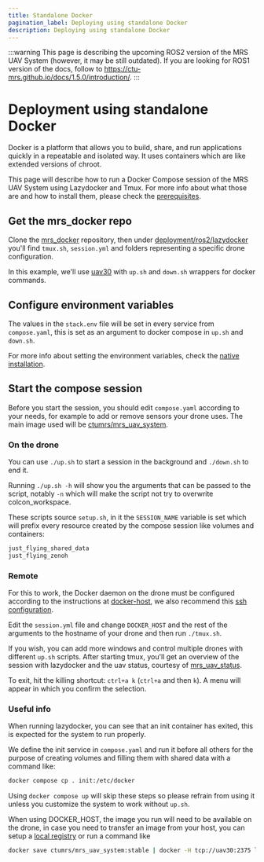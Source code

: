 ```yaml
---
title: Standalone Docker
pagination_label: Deploying using standalone Docker
description: Deploying using standalone Docker
---
```


:::warning
This page is describing the upcoming ROS2 version of the MRS UAV System (however, it may be still outdated). If you are looking for ROS1 version of the docs, follow to https://ctu-mrs.github.io/docs/1.5.0/introduction/.
:::

# Deployment using standalone Docker

Docker is a platform that allows you to build, share, and run applications quickly in a repeatable and isolated way. It uses containers which are like extended versions of chroot.

This page will describe how to run a Docker Compose session of the MRS UAV System using Lazydocker and Tmux. For more info about what those are and how to install them, please check the [prerequisites](https://ctu-mrs.github.io/docs/prerequisites/).

## Get the mrs_docker repo

Clone the [mrs_docker](https://github.com/ctu-mrs/mrs_docker) repository, then under [deployment/ros2/lazydocker](https://github.com/ctu-mrs/mrs_docker/tree/master/deployment/ros2/lazydocker) you'll find `tmux.sh`, `session.yml` and folders representing a specific drone configuration.

In this example, we'll use [uav30](https://github.com/ctu-mrs/mrs_docker/tree/master/deployment/ros2/lazydocker/uav30) with `up.sh` and `down.sh` wrappers for docker commands.

## Configure environment variables 

The values in the `stack.env` file will be set in every service from `compose.yaml`, this is set as an argument to docker compose in `up.sh` and `down.sh`.

For more info about setting the environment variables, check the [native installation](https://ctu-mrs.github.io/docs/deployment/native/bashrc_configuration#bashrc-for-a-real-uav).

## Start the compose session

Before you start the session, you should edit `compose.yaml` according to your needs, for example to add or remove sensors your drone uses. The main image used will be [ctumrs/mrs_uav_system](https://hub.docker.com/r/ctumrs/mrs_uav_system).

### On the drone

You can use `./up.sh` to start a session in the background and `./down.sh` to end it.

Running `./up.sh -h` will show you the arguments that can be passed to the script, notably `-n` which will make the script not try to overwrite colcon_workspace.

These scripts source `setup.sh`, in it the `SESSION_NAME` variable is set which will prefix every resource created by the compose session like volumes and containers:

```bash
just_flying_shared_data
just_flying_zenoh
```

### Remote

For this to work, the Docker daemon on the drone must be configured according to the instructions at [docker-host](https://ctu-mrs.github.io/docs/prerequisites/docker/docker-host), we also recommend this [ssh configuration](https://ctu-mrs.github.io/docs/prerequisites/ssh).

Edit the `session.yml` file and change `DOCKER_HOST` and the rest of the arguments to the hostname of your drone and then run `./tmux.sh`.

If you wish, you can add more windows and control multiple drones with different `up.sh` scripts. After starting tmux, you'll get an overview of the session with lazydocker and the uav status, courtesy of [mrs_uav_status](https://github.com/ctu-mrs/mrs_uav_status/tree/ros2).

To exit, hit the killing shortcut: `ctrl+a k` (`ctrl+a` and then `k`). A menu will appear in which you confirm the selection.

### Useful info

When running lazydocker, you can see that an init container has exited, this is expected for the system to run properly.

We define the init service in `compose.yaml` and run it before all others for the purpose of creating volumes and filling them with shared data with a command like:

```bash
docker compose cp . init:/etc/docker
```

Using `docker compose up` will skip these steps so please refrain from using it unless you customize the system to work without `up.sh`.

When using DOCKER_HOST, the image you run will need to be available on the drone, in case you need to transfer an image from your host, you can setup a [local registry](https://ctu-mrs.github.io/docs/prerequisites/docker/registries#using-a-local-docker-registry) or run a command like

```bash
docker save ctumrs/mrs_uav_system:stable | docker -H tcp://uav30:2375 load
```
